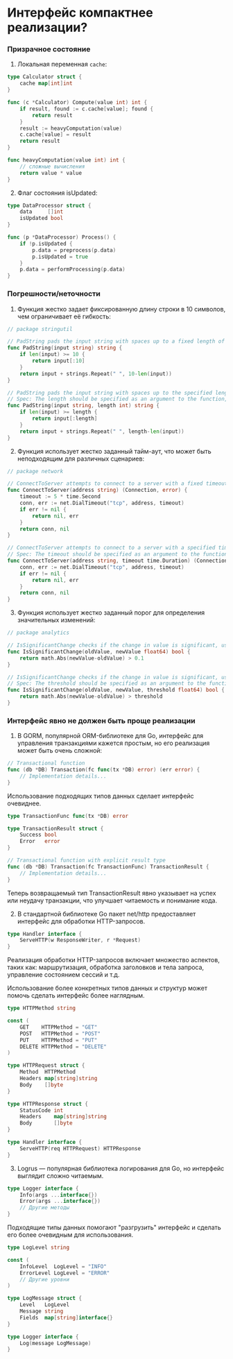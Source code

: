 # Интерфейс компактнее реализации?

### Призрачное состояние

1. Локальная переменная `cache`:

~~~go
type Calculator struct {
    cache map[int]int
}

func (c *Calculator) Compute(value int) int {
    if result, found := c.cache[value]; found {
        return result
    }
    result := heavyComputation(value)
    c.cache[value] = result
    return result
}

func heavyComputation(value int) int {
    // сложные вычисления
    return value * value
}
~~~

2. Флаг состояния isUpdated:

~~~go
type DataProcessor struct {
    data     []int
    isUpdated bool
}

func (p *DataProcessor) Process() {
    if !p.isUpdated {
        p.data = preprocess(p.data)
        p.isUpdated = true
    }
    p.data = performProcessing(p.data)
}
~~~

### Погрешности/неточности

1. Функция жестко задает фиксированную длину строки в 10 символов, чем ограничивает её гибкость:

~~~go
// package stringutil

// PadString pads the input string with spaces up to a fixed length of 10 characters.
func PadString(input string) string {
    if len(input) >= 10 {
        return input[:10]
    }
    return input + strings.Repeat(" ", 10-len(input))
}
~~~

~~~go
// PadString pads the input string with spaces up to the specified length.
// Spec: The length should be specified as an argument to the function, allowing more flexibility.
func PadString(input string, length int) string {
    if len(input) >= length {
        return input[:length]
    }
    return input + strings.Repeat(" ", length-len(input))
}
~~~

2. Функция использует жестко заданный тайм-аут, что может быть неподходящим для различных сценариев:

~~~go
// package network

// ConnectToServer attempts to connect to a server with a fixed timeout of 5 seconds.
func ConnectToServer(address string) (Connection, error) {
    timeout := 5 * time.Second
    conn, err := net.DialTimeout("tcp", address, timeout)
    if err != nil {
        return nil, err
    }
    return conn, nil
}
~~~

~~~go
// ConnectToServer attempts to connect to a server with a specified timeout.
// Spec: The timeout should be specified as an argument to the function, allowing more flexibility.
func ConnectToServer(address string, timeout time.Duration) (Connection, error) {
    conn, err := net.DialTimeout("tcp", address, timeout)
    if err != nil {
        return nil, err
    }
    return conn, nil
}
~~~

3. Функция использует жестко заданный порог для определения значительных изменений:

~~~go
// package analytics

// IsSignificantChange checks if the change in value is significant, using a fixed threshold of 0.1.
func IsSignificantChange(oldValue, newValue float64) bool {
    return math.Abs(newValue-oldValue) > 0.1
}
~~~

~~~go
// IsSignificantChange checks if the change in value is significant, using a specified threshold.
// Spec: The threshold should be specified as an argument to the function, allowing more flexibility.
func IsSignificantChange(oldValue, newValue, threshold float64) bool {
    return math.Abs(newValue-oldValue) > threshold
}
~~~

### Интерфейс явно не должен быть проще реализации

1. В GORM, популярной ORM-библиотеке для Go, интерфейс для управления транзакциями кажется простым, но его реализация может быть очень сложной:

~~~go
// Transactional function
func (db *DB) Transaction(fc func(tx *DB) error) (err error) {
    // Implementation details...
}
~~~

Использование подходящих типов данных сделает интерфейс очевиднее.

~~~go
type TransactionFunc func(tx *DB) error

type TransactionResult struct {
    Success bool
    Error   error
}

// Transactional function with explicit result type
func (db *DB) Transaction(fc TransactionFunc) TransactionResult {
    // Implementation details...
}
~~~

Теперь возвращаемый тип TransactionResult явно указывает на успех или неудачу транзакции, что улучшает читаемость и понимание кода.

2. В стандартной библиотеке Go пакет net/http предоставляет интерфейс для обработки HTTP-запросов.

~~~go
type Handler interface {
    ServeHTTP(w ResponseWriter, r *Request)
}
~~~

Реализация обработки HTTP-запросов включает множество аспектов, таких как: маршрутизация, обработка заголовков и тела запроса, управление состоянием сессий и т.д.

Использование более конкретных типов данных и структур может помочь сделать интерфейс более наглядным.

~~~go
type HTTPMethod string

const (
    GET    HTTPMethod = "GET"
    POST   HTTPMethod = "POST"
    PUT    HTTPMethod = "PUT"
    DELETE HTTPMethod = "DELETE"
)

type HTTPRequest struct {
    Method  HTTPMethod
    Headers map[string]string
    Body    []byte
}

type HTTPResponse struct {
    StatusCode int
    Headers    map[string]string
    Body       []byte
}

type Handler interface {
    ServeHTTP(req HTTPRequest) HTTPResponse
}
~~~

3. Logrus — популярная библиотека логирования для Go, но интерфейс выглядит сложно читаемым.

~~~go
type Logger interface {
    Info(args ...interface{})
    Error(args ...interface{})
    // Другие методы
}
~~~

Подходящие типы данных помогают "разгрузить" интерфейс и сделать его более очевидным для использования.

~~~go
type LogLevel string

const (
    InfoLevel  LogLevel = "INFO"
    ErrorLevel LogLevel = "ERROR"
    // Другие уровни
)

type LogMessage struct {
    Level   LogLevel
    Message string
    Fields  map[string]interface{}
}

type Logger interface {
    Log(message LogMessage)
}
~~~